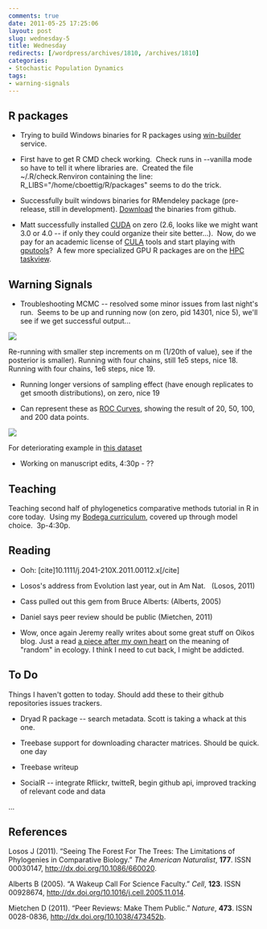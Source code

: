 ```yaml
---
comments: true
date: 2011-05-25 17:25:06
layout: post
slug: wednesday-5
title: Wednesday
redirects: [/wordpress/archives/1810, /archives/1810]
categories:
- Stochastic Population Dynamics
tags:
- warning-signals
---
```


## R packages





	
  * Trying to build Windows binaries for R packages using [win-builder](http://win-builder.r-project.org/) service.

	
  * First have to get R CMD check working.  Check runs in --vanilla mode so have to tell it where libraries are.  Created the file ~/.R/check.Renviron containing the line: R_LIBS="/home/cboettig/R/packages" seems to do the trick.

	
  * Successfully built windows binaries for RMendeley package (pre-release, still in development). [Download](https://github.com/downloads/cboettig/RMendeley/RMendeley_0.1-1.zip) the binaries from github.

	
  * Matt successfully installed [CUDA](http://developer.nvidia.com/cuda-toolkit-40) on zero (2.6, looks like we might want 3.0 or 4.0 -- if only they could organize their site better...).  Now, do we pay for an academic license of [CULA](http://www.culatools.com/) tools and start playing with [gputools](http://brainarray.mbni.med.umich.edu/brainarray/rgpgpu/)?  A few more specialized GPU R packages are on the [HPC taskview](http://cran.r-project.org/web/views/HighPerformanceComputing.html).




## Warning Signals





	
  * Troubleshooting MCMC -- resolved some minor issues from last night's run.  Seems to be up and running now (on zero, pid 14301, nice 5), we'll see if we get successful output...

![]( http://farm4.staticflickr.com/3432/5760676232_8b926d033e_o.png )


Re-running with smaller step increments on m (1/20th of value), see if the posterior is smaller).
Running with four chains, still 1e5 steps, nice 18.  
Running with four chains, 1e6 steps, nice 19.  
	
  * Running longer versions of sampling effect (have enough replicates to get smooth distributions), on zero, nice 19


  * Can represent these as [ROC Curves](http://en.wikipedia.org/wiki/Receiver_operating_characteristic), showing the result of 20, 50, 100, and 200 data points.  


![]( http://farm6.staticflickr.com/5187/5760099339_9c535e11ce_o.png )


For deteriorating example in [this dataset](http://www.flickr.com/photos/cboettig/5755642208)

	
  * Working on manuscript edits, 4:30p - ??




## Teaching


Teaching second half of phylogenetics comparative methods tutorial in R in core today.  Using my [Bodega curriculum](http://bodegaphylo.wikispot.org/Continuous_Character_Evolution_%28Boettiger%29_2011), covered up through model choice.  3p-4:30p.


## Reading





	
  * Ooh: [cite]10.1111/j.2041-210X.2011.00112.x[/cite]

	
  * Losos's address from Evolution last year, out in Am Nat.   (Losos, 2011)

	
  * Cass pulled out this gem from Bruce Alberts: (Alberts, 2005)

	
  * Daniel says peer review should be public (Mietchen, 2011)

	
  * Wow, once again Jeremy really writes about some great stuff on Oikos blog.  Just a read [a piece after my own heart](http://oikosjournal.wordpress.com/2011/05/24/ignorance-is-bliss-sometimes/) on the meaning of "random" in ecology.  I think I need to cut back, I might be addicted.





##  To Do 


Things I haven't gotten to today.  Should add these to their github repositories issues trackers.  



	
  * Dryad R package -- search metadata.  Scott is taking a whack at this one.  

	
  * Treebase support for downloading character matrices.  Should be quick. one day

	
  * Treebase writeup

	
  * SocialR -- integrate Rflickr, twitteR, begin github api, improved tracking of relevant code and data

...



## References

<p>Losos J (2011).
&ldquo;Seeing The Forest For The Trees: The Limitations of Phylogenies in Comparative Biology.&rdquo;
<EM>The American Naturalist</EM>, <B>177</B>.
ISSN 00030147, <a href="http://dx.doi.org/10.1086/660020">http://dx.doi.org/10.1086/660020</a>.
<p>Alberts B (2005).
&ldquo;A Wakeup Call For Science Faculty.&rdquo;
<EM>Cell</EM>, <B>123</B>.
ISSN 00928674, <a href="http://dx.doi.org/10.1016/j.cell.2005.11.014">http://dx.doi.org/10.1016/j.cell.2005.11.014</a>.
<p>Mietchen D (2011).
&ldquo;Peer Reviews: Make Them Public.&rdquo;
<EM>Nature</EM>, <B>473</B>.
ISSN 0028-0836, <a href="http://dx.doi.org/10.1038/473452b">http://dx.doi.org/10.1038/473452b</a>.
